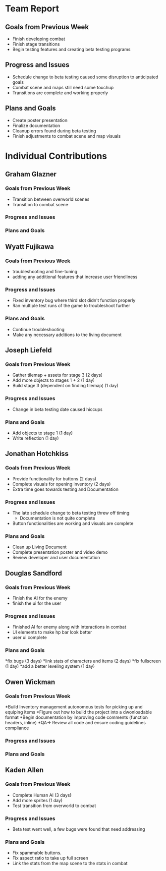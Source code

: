 # Team Report

## Goals from Previous Week
* Finish developing combat
* Finish stage transitions
* Begin testing features and creating beta testing programs

## Progress and Issues
* Schedule change to beta testing caused some disruption to anticipated goals
* Combat scene and maps still need some touchup
* Transitions are complete and working properly

## Plans and Goals
* Create poster presentation
* Finalize documentation
* Cleanup errors found during beta testing
* Finish adjustments to combat scene and map visuals

# Individual Contributions

## Graham Glazner

### Goals from Previous Week
* Transition between overworld scenes
* Transition to combat scene

### Progress and Issues

### Plans and Goals


## Wyatt Fujikawa

### Goals from Previous Week
* troubleshooting and fine-tuning
* adding any additional features that increase user friendliness
  
### Progress and Issues
* Fixed inventory bug where third slot didn't function properly
* Ran multiple test runs of the game to troubleshoot further

### Plans and Goals
* Continue troubleshooting
* Make any necessary additions to the living document

## Joseph Liefeld

### Goals from Previous Week
* Gather tilemap + assets for stage 3 (2 days)
* Add more objects to stages 1 + 2 (1 day)
* Build stage 3 (dependent on finding tilemap) (1 day)

### Progress and Issues
* Change in beta testing date caused hiccups

### Plans and Goals
* Add objects to stage 1 (1 day)
* Write reflection (1 day)

## Jonathan Hotchkiss

### Goals from Previous Week
* Provide functionality for buttons (2 days)
* Complete visuals for opening inventory (2 days)
* Extra time goes towards testing and Documentation

### Progress and Issues
* The late schedule change to beta testing threw off timing
  * Documentation is not quite complete
* Button functionalities are working and visuals are complete

### Plans and Goals
* Clean up Living Document
* Complete presentation poster and video demo
* Review developer and user documentation

## Douglas Sandford

### Goals from Previous Week
* Finish the AI for the enemy
* finish the ui for the user
  
### Progress and Issues
* Finished AI for enemy along with interactions in combat
* UI elements to make hp bar look better
* user ui complete

### Plans and Goals
*fix bugs (3 days)
*link stats of characters and items (2 days)
*fix fullscreen (1 day)
*add a better leveling system (1 day)

## Owen Wickman

### Goals from Previous Week
*Build Inventory management autonomous tests for picking up and equiping items
*Figure out how to build the project into a dwonloadable format
*Begin documentation by improving code comments (function headers, inline) 
*QA-> Review all code and ensure coding guidelines compliance

### Progress and Issues


### Plans and Goals





## Kaden Allen

### Goals from Previous Week
* Complete Human AI (3 days)
* Add more sprites (1 day)
* Test transition from overworld to combat

### Progress and Issues
* Beta test went well, a few bugs were found that need addressing

### Plans and Goals
* Fix spammable buttons.
* Fix aspect ratio to take up full screen
* Link the stats from the map scene to the stats in combat
